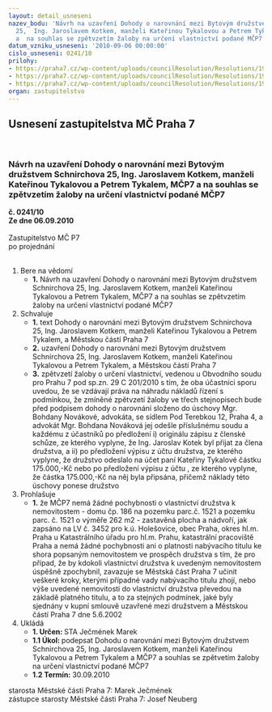 ```yaml
---
layout: detail_usneseni
nazev_bodu: 'Návrh na uzavření Dohody o narovnání mezi Bytovým družstvem Schnirchova
  25,  Ing. Jaroslavem Kotkem, manželi Kateřinou Tykalovou a Petrem Tykalem, MČP7
  a  na souhlas se zpětvzetím žaloby na určení vlastnictví podané MČP7 '
datum_vzniku_usneseni: '2010-09-06 00:00:00'
cislo_usneseni: 0241/10
prilohy:
- https://praha7.cz/wp-content/uploads/councilResolution/Resolutions/19511/5-10-1dohodaonarovn%c3%a1n%c3%adfinal3-%c4%8distopis.doc
- https://praha7.cz/wp-content/uploads/councilResolution/Resolutions/19511/5-10-skmbt_60010090311330.tif
- https://praha7.cz/wp-content/uploads/councilResolution/Resolutions/19511/5-10-0831r.doc
organ: zastupitelstvo
---
```

<div id="ucUsn_pList" class="usn">
	<span><h2>Usnesení zastupitelstva MČ Praha 7 </h2>
<br></span><div class="standBody">
<span><h3>Návrh na uzavření Dohody o narovnání mezi Bytovým družstvem Schnirchova 25,  Ing. Jaroslavem Kotkem, manželi Kateřinou Tykalovou a Petrem Tykalem, MČP7 a  na souhlas se zpětvzetím žaloby na určení vlastnictví podané MČP7 </h3></span><div class="center">
		<strong>č. 0241/10</strong><br>
	</div>
<div class="center">
		<strong>Ze dne 06.09.2010</strong><br><br>
	</div>Zastupitelstvo MČ P7<br> po projednání<br><br><ol>
<li>Bere na vědomí<ul><li>
<strong>1.</strong> Návrh na uzavření Dohody o narovnání mezi Bytovým družstvem Schnirchova 25,  Ing. Jaroslavem Kotkem, manželi Kateřinou Tykalovou a Petrem Tykalem, MČP7 a  na souhlas se zpětvzetím žaloby na určení vlastnictví podané MČP7 </li></ul>
</li>
<li>Schvaluje<ul>
<li>
<strong>1.</strong> text  Dohody o narovnání mezi Bytovým družstvem Schnirchova 25,  Ing. Jaroslavem Kotkem, manželi Kateřinou Tykalovou a Petrem Tykalem, a Městskou částí Praha 7</li>
<li>
<strong>2.</strong> uzavření  Dohody o narovnání mezi Bytovým družstvem Schnirchova 25,  Ing. Jaroslavem Kotkem, manželi Kateřinou Tykalovou a Petrem Tykalem, a Městskou částí Praha 7</li>
<li>
<strong>3.</strong> zpětvzetí žaloby o určení vlastnictví, vedenou u Obvodního soudu pro Prahu 7 pod sp.zn. 29 C 201/2010  s tím, že oba účastníci sporu uvedou, že se vzdávají práva na náhradu nákladů řízení s podmínkou, že zmíněné zpětvzetí žaloby ve třech stejnopisech bude před podpisem dohody o narovnání složeno do úschovy Mgr. Bohdany Novákové, advokáta, se sídlem Pod Terebkou 12, Praha 4, a advokát Mgr. Bohdana Nováková jej  odešle příslušnému soudu a každému z účastníků  po předložení i) originálu zápisu z členské schůze, ze kterého vyplyne, že Ing. Jaroslav Kotek byl přijat za člena družstva, a ii) po předložení výpisu z účtu družstva, ze kterého vyplyne, že družstvo odeslalo na účet paní Kateřiny Tykalové  částku 175.000,-Kč nebo po předložení výpisu z účtu , ze kterého vyplyne, že částka 175.000,-Kč na něj byla připsána, přičemž náklady této úschovy ponese družstvo </li>
</ul>
</li>
<li>Prohlašuje<ul><li>
<strong>1.</strong> že MČP7 nemá žádné pochybnosti o vlastnictví družstva k nemovitostem - domu čp. 186 na pozemku parc.č. 1521 a pozemku parc. č. 1521 o výměře 262 m2 - zastavěná plocha a nádvoří, jak zapsáno na LV č. 3452  pro k.ú. Holešovice, obec Praha, okres hl.m. Praha u Katastrálního úřadu pro hl.m. Prahu, katastrální pracoviště Praha a  nemá žádné pochybnosti ani o platnosti nabývacího titulu ke shora popsaným nemovitostem ve prospěch družstva s tím, že pro případ, že by kdokoli vlastnictví družstva k uvedeným nemovitostem úspěšně zpochybnil, zavazuje se Městská část Praha 7 učinit veškeré kroky, kterými případné vady nabývacího titulu zhojí, nebo výše uvedené nemovitosti do vlastnictví družstva převedou na základě platného titulu, a to za stejných podmínek, jaké byly sjednány v kupní smlouvě uzavřené mezi družstvem a Městskou částí Praha 7 dne 5.6.2002</li></ul>
</li>
<li>Ukládá<ul>
<li>
<strong>1. Určen: </strong>STA Ječmének Marek</li>
<li>
<strong>1.1 Úkol: </strong>podepsat Dohodu o narovnání mezi Bytovým družstvem Schnirchova 25,  Ing. Jaroslavem Kotkem, manželi Kateřinou Tykalovou a Petrem Tykalem a  MČP7 a souhlas se zpětvetím žaloby na určení vlastnictví podané MČP7</li>
<li>
<strong>1.2 Termín: </strong>30.09.2010</li>
</ul>
</li>
</ol>starosta Městské části Praha 7: Marek Ječmének<br>zástupce starosty Městské části Praha 7: Josef Neuberg
</div>
</div>